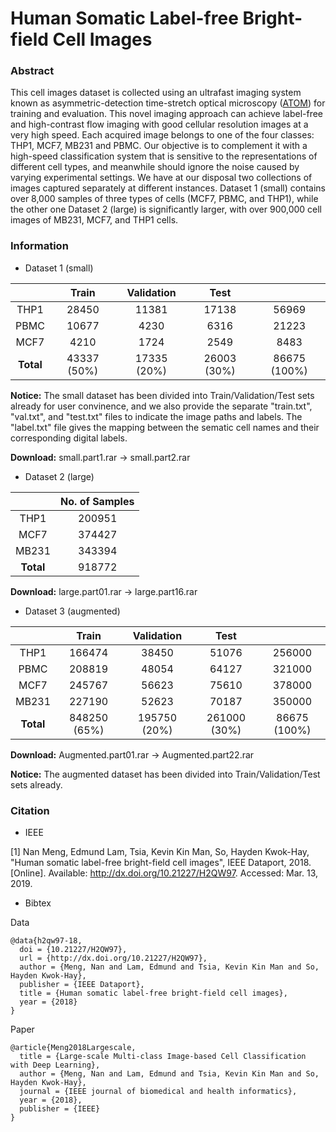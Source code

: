 # Human Somatic Label-free Bright-field Cell Images
### Abstract
This cell images dataset is collected using an ultrafast imaging system known as asymmetric-detection time-stretch optical microscopy ([ATOM](https://www.nature.com/articles/srep03656)) for training and evaluation. This novel imaging approach can achieve label-free and high-contrast flow imaging with good cellular resolution images at a very high speed. Each acquired image belongs to one of the four classes: THP1, MCF7, MB231 and PBMC. Our objective is to complement it with a high-speed classification system that is sensitive to the representations of different cell types, and meanwhile should ignore the noise caused by varying experimental settings. We have at our disposal two collections of images captured separately at different instances. Dataset 1 (small) contains over 8,000 samples of three types of cells (MCF7, PBMC, and THP1), while the other one Dataset 2 (large) is significantly larger, with over 900,000 cell images of MB231, MCF7, and THP1 cells.

### Information

* Dataset 1 (small)

|           |    Train    |  Validation |     Test    |              |
|:---------:|:-----------:|:-----------:|:-----------:|:------------:|
|    THP1   |    28450    |    11381    |    17138    |     56969    |
|    PBMC   |    10677    |     4230    |     6316    |     21223    |
|    MCF7   |     4210    |     1724    |     2549    |     8483     |
| **Total** | 43337 (50%) | 17335 (20%) | 26003 (30%) | 86675 (100%) |

**Notice:** The small dataset has been divided into Train/Validation/Test sets already for user convinence, and we also provide the separate "train.txt", "val.txt", and "test.txt" files to indicate the image paths and labels. The "label.txt" file gives the mapping between the sematic cell names and their corresponding digital labels.

**Download:** small.part1.rar -> small.part2.rar

* Dataset 2 (large)

|           | No. of Samples |
|:---------:|:--------------:|
|    THP1   |     200951     |
|    MCF7   |     374427     |
|   MB231   |     343394     |
| **Total** |     918772     |

**Download:** large.part01.rar -> large.part16.rar

* Dataset 3 (augmented)

|           |    Train     |  Validation |     Test    |               |
|:---------:|:------------:|:-----------:|:-----------:|:-------------:|
|    THP1   |    166474    |    38450    |    51076    |     256000    |
|    PBMC   |    208819    |    48054    |    64127    |     321000    |
|    MCF7   |    245767    |    56623    |    75610    |     378000   |
|    MB231  |    227190    |    52623    |    70187    |     350000   |
| **Total** | 848250 (65%) | 195750 (20%)| 261000 (30%)| 86675 (100%) |

**Download:** Augmented.part01.rar -> Augmented.part22.rar

**Notice:** The augmented dataset has been divided into Train/Validation/Test sets already.

### Citation

* IEEE

[1] Nan Meng, Edmund Lam, Tsia, Kevin Kin Man, So, Hayden Kwok-Hay, "Human somatic label-free bright-field cell images", IEEE Dataport, 2018. [Online]. Available: http://dx.doi.org/10.21227/H2QW97. Accessed: Mar. 13, 2019.

* Bibtex

Data
```
@data{h2qw97-18,
  doi = {10.21227/H2QW97},
  url = {http://dx.doi.org/10.21227/H2QW97},
  author = {Meng, Nan and Lam, Edmund and Tsia, Kevin Kin Man and So, Hayden Kwok-Hay},
  publisher = {IEEE Dataport},
  title = {Human somatic label-free bright-field cell images},
  year = {2018}
}
```

Paper
```
@article{Meng2018Largescale,
  title = {Large-scale Multi-class Image-based Cell Classification with Deep Learning},
  author = {Meng, Nan and Lam, Edmund and Tsia, Kevin Kin Man and So, Hayden Kwok-Hay},
  journal = {IEEE journal of biomedical and health informatics},
  year = {2018},
  publisher = {IEEE}
}
```

